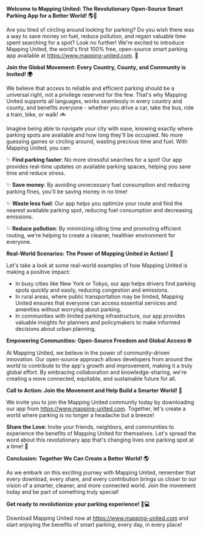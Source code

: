 **Welcome to Mapping United: The Revolutionary Open-Source Smart Parking App for a Better World! 🌎🚗**

Are you tired of circling around looking for parking? Do you wish there was a way to save money on fuel, reduce pollution, and regain valuable time spent searching for a spot? Look no further! We're excited to introduce Mapping United, the world's first 100% free, open-source smart parking app available at https://www.mapping-united.com. 🚀

**Join the Global Movement: Every Country, County, and Community is Invited! 🌍**

We believe that access to reliable and efficient parking should be a universal right, not a privilege reserved for the few. That's why Mapping United supports all languages, works seamlessly in every country and county, and benefits everyone - whether you drive a car, take the bus, ride a train, bike, or walk! 🚲

Imagine being able to navigate your city with ease, knowing exactly where parking spots are available and how long they'll be occupied. No more guessing games or circling around, wasting precious time and fuel. With Mapping United, you can:

✨ **Find parking faster**: No more stressful searches for a spot! Our app provides real-time updates on available parking spaces, helping you save time and reduce stress.

✨ **Save money**: By avoiding unnecessary fuel consumption and reducing parking fines, you'll be saving money in no time!

✨ **Waste less fuel**: Our app helps you optimize your route and find the nearest available parking spot, reducing fuel consumption and decreasing emissions.

✨ **Reduce pollution**: By minimizing idling time and promoting efficient routing, we're helping to create a cleaner, healthier environment for everyone.

**Real-World Scenarios: The Power of Mapping United in Action! 🌟**

Let's take a look at some real-world examples of how Mapping United is making a positive impact:

* In busy cities like New York or Tokyo, our app helps drivers find parking spots quickly and easily, reducing congestion and emissions.
* In rural areas, where public transportation may be limited, Mapping United ensures that everyone can access essential services and amenities without worrying about parking.
* In communities with limited parking infrastructure, our app provides valuable insights for planners and policymakers to make informed decisions about urban planning.

**Empowering Communities: Open-Source Freedom and Global Access 🌐**

At Mapping United, we believe in the power of community-driven innovation. Our open-source approach allows developers from around the world to contribute to the app's growth and improvement, making it a truly global effort. By embracing collaboration and knowledge-sharing, we're creating a more connected, equitable, and sustainable future for all.

**Call to Action: Join the Movement and Help Build a Smarter World! 🌟**

We invite you to join the Mapping United community today by downloading our app from https://www.mapping-united.com. Together, let's create a world where parking is no longer a headache but a breeze!

**Share the Love**: Invite your friends, neighbors, and communities to experience the benefits of Mapping United for themselves. Let's spread the word about this revolutionary app that's changing lives one parking spot at a time! 🚀

**Conclusion: Together We Can Create a Better World! 🌎**

As we embark on this exciting journey with Mapping United, remember that every download, every share, and every contribution brings us closer to our vision of a smarter, cleaner, and more connected world. Join the movement today and be part of something truly special!

**Get ready to revolutionize your parking experience! 🚗💻**

Download Mapping United now at https://www.mapping-united.com and start enjoying the benefits of smart parking, every day, in every place!